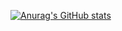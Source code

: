 [![Anurag's GitHub stats](https://github-readme-stats.vercel.app/api?username=lldscc)](https://github.com/anuraghazra/github-readme-stats)
